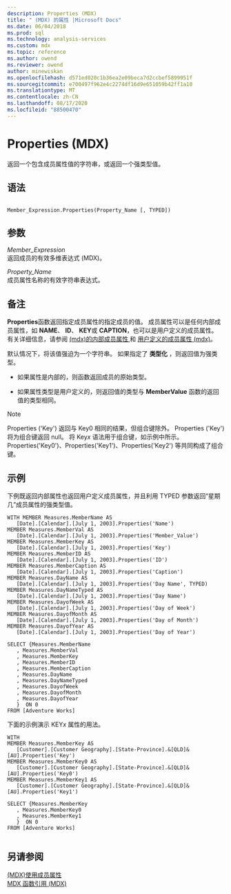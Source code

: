 ```yaml
---
description: Properties (MDX)
title: " (MDX) 的属性 |Microsoft Docs"
ms.date: 06/04/2018
ms.prod: sql
ms.technology: analysis-services
ms.custom: mdx
ms.topic: reference
ms.author: owend
ms.reviewer: owend
author: minewiskan
ms.openlocfilehash: d571ed020c1b36ea2e09beca7d2ccbef5899951f
ms.sourcegitcommit: e700497f962e4c2274df16d9e651059b42ff1a10
ms.translationtype: MT
ms.contentlocale: zh-CN
ms.lasthandoff: 08/17/2020
ms.locfileid: "88500470"
---
```

# <a name="properties-mdx"></a>Properties (MDX)


  返回一个包含成员属性值的字符串，或返回一个强类型值。  
  
## <a name="syntax"></a>语法  
  
```  
  
Member_Expression.Properties(Property_Name [, TYPED])  
```  
  
## <a name="arguments"></a>参数  
 *Member_Expression*  
 返回成员的有效多维表达式 (MDX)。  
  
 *Property_Name*  
 成员属性名称的有效字符串表达式。  
  
## <a name="remarks"></a>备注  
 **Properties**函数返回指定成员属性的指定成员的值。 成员属性可以是任何内部成员属性，如 **NAME**、 **ID**、 **KEY**或 **CAPTION**，也可以是用户定义的成员属性。 有关详细信息，请参阅 [&#40;mdx&#41;的内部成员属性 ](https://docs.microsoft.com/analysis-services/multidimensional-models/mdx/mdx-member-properties-intrinsic-member-properties) 和 [用户定义的成员属性 &#40;mdx&#41;](https://docs.microsoft.com/analysis-services/multidimensional-models/mdx/mdx-member-properties-user-defined-member-properties)。  
  
 默认情况下，将该值强迫为一个字符串。 如果指定了 **类型化** ，则返回值为强类型。  
  
-   如果属性是内部的，则函数返回成员的原始类型。  
  
-   如果属性类型是用户定义的，则返回值的类型与 **MemberValue** 函数的返回值的类型相同。  
  
> [!NOTE]  
>  Properties ('Key') 返回与 Key0 相同的结果，但组合键除外。 Properties ('Key') 将为组合键返回 null。 将 Key*x* 语法用于组合键，如示例中所示。 Properties('Key0')、Properties('Key1')、Properties('Key2') 等共同构成了组合键。  
  
## <a name="example"></a>示例  
 下例既返回内部属性也返回用户定义成员属性，并且利用 TYPED 参数返回“星期几”成员属性的强类型值。  
  
```  
WITH MEMBER Measures.MemberName AS   
   [Date].[Calendar].[July 1, 2003].Properties('Name')  
MEMBER Measures.MemberVal AS   
   [Date].[Calendar].[July 1, 2003].Properties('Member_Value')  
MEMBER Measures.MemberKey AS   
   [Date].[Calendar].[July 1, 2003].Properties('Key')  
MEMBER Measures.MemberID AS   
   [Date].[Calendar].[July 1, 2003].Properties('ID')  
MEMBER Measures.MemberCaption AS   
   [Date].[Calendar].[July 1, 2003].Properties('Caption')  
MEMBER Measures.DayName AS   
   [Date].[Calendar].[July 1, 2003].Properties('Day Name', TYPED)  
MEMBER Measures.DayNameTyped AS   
   [Date].[Calendar].[July 1, 2003].Properties('Day Name')  
MEMBER Measures.DayofWeek AS   
   [Date].[Calendar].[July 1, 2003].Properties('Day of Week')  
MEMBER Measures.DayofMonth AS   
   [Date].[Calendar].[July 1, 2003].Properties('Day of Month')  
MEMBER Measures.DayofYear AS   
   [Date].[Calendar].[July 1, 2003].Properties('Day of Year')  
  
SELECT {Measures.MemberName  
   , Measures.MemberVal  
   , Measures.MemberKey  
   , Measures.MemberID  
   , Measures.MemberCaption  
   , Measures.DayName  
   , Measures.DayNameTyped  
   , Measures.DayofWeek  
   , Measures.DayofMonth  
   , Measures.DayofYear  
   }  ON 0  
FROM [Adventure Works]  
```  
  
 下面的示例演示 KEY*x* 属性的用法。  
  
```  
WITH   
MEMBER Measures.MemberKey AS   
   [Customer].[Customer Geography].[State-Province].&[QLD]&[AU].Properties('Key')  
MEMBER Measures.MemberKey0 AS   
   [Customer].[Customer Geography].[State-Province].&[QLD]&[AU].Properties('Key0')  
MEMBER Measures.MemberKey1 AS   
   [Customer].[Customer Geography].[State-Province].&[QLD]&[AU].Properties('Key1')  
  
SELECT {Measures.MemberKey  
   , Measures.MemberKey0  
   , Measures.MemberKey1     
   }  ON 0  
FROM [Adventure Works]  
  
```  
  
## <a name="see-also"></a>另请参阅  
 [&#40;MDX&#41;使用成员属性 ](https://docs.microsoft.com/analysis-services/multidimensional-models/mdx/mdx-member-properties)   
 [MDX 函数引用 (MDX)](../mdx/mdx-function-reference-mdx.md)  
  
  
